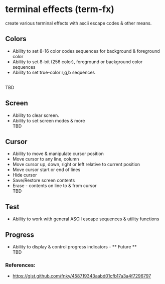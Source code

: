 # terminal effects (term-fx)

create various terminal effects with ascii escape codes & other means. 

## Colors 
 - Ability to set 8-16 color codes sequences for background & foreground color
 - Ability to set 8-bit (256 color), foreground or background color sequences
 - Ability to set true-color r,g,b sequences

 <br/>TBD

## Screen 
- Ability to clear screen.
- Ability to set screen modes & more
<br/>TBD


## Cursor
- Ability to move & manipulate cursor position
- Move cursor to any line, column
- Move cursor up, down, right or left relative to current position 
- Move cursor start or end of lines 
- Hide cursor
- Save/Restore screen contents
- Erase - contents on line to & from cursor
<br/>TBD

## Test 
- Ability to work with general ASCII escape sequences & utility functions

## Progress 
- Ability to display & control progress indicators - ** Future **
<br/>TBD


### References:

- https://gist.github.com/fnky/458719343aabd01cfb17a3a4f7296797